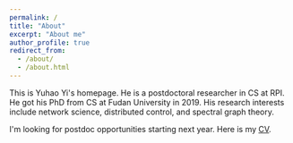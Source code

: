 ```yaml
---
permalink: /
title: "About"
excerpt: "About me"
author_profile: true
redirect_from:
  - /about/
  - /about.html
---
```


This is Yuhao Yi's homepage. He is a postdoctoral researcher in CS at RPI. He got his PhD from CS at Fudan University in 2019. His research interests include network science, distributed control, and spectral graph theory.

I'm looking for postdoc opportunities starting next year. Here is my <u><a href="https://yhyi15.github.io/files/yhy_cv2.pdf">CV</a></u>.
